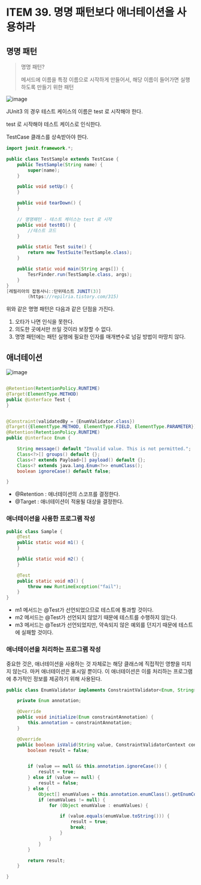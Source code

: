 # ITEM 39. 명명 패턴보다 애너테이션을 사용하라

## 명명 패턴


> 명명 패턴?
>
> 메서드에 이름을 특정 이름으로 시작하게 만들어서, 해당 이름이 들어가면 실행하도록 만들기 위한 패턴

![image](https://user-images.githubusercontent.com/83503188/182889948-6e1fe57d-e8f1-4ed7-bb92-c4c4f481797c.png)


JUnit3 의 경우 테스트 케이스의 이름은 test 로 시작해야 한다.

test 로 시작해야 테스트 케이스로 인식한다.

TestCase 클래스를 상속받아야 한다.

```java
import junit.framework.*;

public class TestSample extends TestCase {
    public TestSample(String name) {
        super(name);
    }

    public void setUp() {
    }

    public void tearDown() {
    }

    // 명명패턴 - 테스트 케이스는 test 로 시작
    public void test01() {
        //테스트 코드
    }

    public static Test suite() {
        return new TestSuite(TestSample.class);
    }

    public static void main(String args[]) {
        TesrFinder.run(TestSample.class, args);
    }
}
[레필리아의 잡동사니::단위테스트 JUNIT(3)]
        (https://repilria.tistory.com/315)
```

위와 같은 명명 패턴은 다음과 같은 단점을 가진다.

1. 오타가 나면 인식을 못한다.
2. 의도한 곳에서만 쓰일 것이라 보장할 수 없다.
3. 명명 패턴에는 패턴 실행에 필요한 인자를 매개변수로 넘길 방법이 마땅치 않다.

## 애너테이션

![image](https://user-images.githubusercontent.com/83503188/182890304-32eac760-6dce-4aed-aa95-1021609203e1.png)

```java

@Retention(RetentionPolicy.RUNTIME)
@Target(ElementType.METHOD)
public @interface Test {
}


@Constraint(validatedBy = {EnumValidator.class})
@Target({ElementType.METHOD, ElementType.FIELD, ElementType.PARAMETER})
@Retention(RetentionPolicy.RUNTIME)
public @interface Enum {

    String message() default "Invalid value. This is not permitted.";
    Class<?>[] groups() default {};
    Class<? extends Payload>[] payload() default {};
    Class<? extends java.lang.Enum<?>> enumClass();
    boolean ignoreCase() default false;

}
```

- @Retention : 애너테이션의 스코프를 결정한다.
- @Target : 애너테이션이 적용될 대상을 결정한다.

### 애너테이션을 사용한 프로그램 작성


```java
public class Sample {
    @Test
    public static void m1() {
    }

    public static void m2() {
    }

    @Test
    public static void m3() {
        throw new RuntimeException("fail");
    }
}
```

- m1 메서드는 @Test가 선언되었으므로 테스트에 통과할 것이다.
- m2 메서드는 @Test가 선언되지 않았기 때문에 테스트를 수행하지 않는다.
- m3 메서드는 @Test가 선언되었지만, 약속되지 않은 예외를 던지기 때문에 테스트에 실패할 것이다.

### 애너테이션을 처리하는 프로그램 작성

중요한 것은, 애너테이션을 사용하는 것 자체로는 해당 클래스에 직접적인 영향을 미치지 않는다. 마커 애너테이션은 표시일 뿐이다. 이 애너테이션은 이를 처리하는 프로그램에 추가적인 정보를 제공하기 위해 사용된다.

```java
public class EnumValidator implements ConstraintValidator<Enum, String> {

    private Enum annotation;

    @Override
    public void initialize(Enum constraintAnnotation) {
        this.annotation = constraintAnnotation;
    }

    @Override
    public boolean isValid(String value, ConstraintValidatorContext context) {
        boolean result = false;


        if (value == null && this.annotation.ignoreCase()) {
            result = true;
        } else if (value == null) {
            result = false;
        } else {
            Object[] enumValues = this.annotation.enumClass().getEnumConstants();
            if (enumValues != null) {
                for (Object enumValue : enumValues) {

                    if (value.equals(enumValue.toString())) {
                        result = true;
                        break;
                    }
                }
            }
        }

        return result;
    }

}
```

